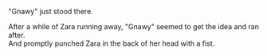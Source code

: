 "Gnawy" just stood there.

After a while of Zara running away, "Gnawy" seemed to get the idea and ran after.  
And promptly punched Zara in the back of her head with a fist.
